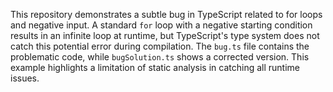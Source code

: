 This repository demonstrates a subtle bug in TypeScript related to for loops and negative input.  A standard `for` loop with a negative starting condition results in an infinite loop at runtime, but TypeScript's type system does not catch this potential error during compilation. The `bug.ts` file contains the problematic code, while `bugSolution.ts` shows a corrected version.  This example highlights a limitation of static analysis in catching all runtime issues.